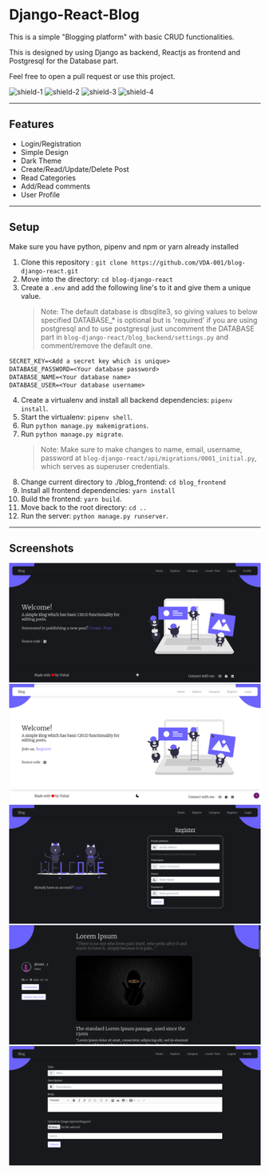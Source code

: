 # Django-React-Blog

This is a simple "Blogging platform" with basic CRUD functionalities.

This is designed by using Django as backend, Reactjs as frontend and Postgresql for the Database part.

Feel free to open a pull request or use this project.

![shield-1](https://img.shields.io/github/license/VDA-001/blog-django-react?style=for-the-badge)
![shield-2](https://img.shields.io/github/languages/count/VDA-001/blog-django-react?style=for-the-badge)
![shield-3](https://img.shields.io/github/languages/top/VDA-001/blog-django-react?style=for-the-badge)
![shield-4](https://img.shields.io/tokei/lines/github/VDA-001/blog-django-react?style=for-the-badge)

---

## Features

- Login/Registration
- Simple Design
- Dark Theme
- Create/Read/Update/Delete Post
- Read Categories
- Add/Read comments
- User Profile

---

## Setup

Make sure you have python, pipenv and npm or yarn already installed

1. Clone this repository : `git clone https://github.com/VDA-001/blog-django-react.git`
2. Move into the directory: `cd blog-django-react`
3. Create a `.env` and add the following line's to it and give them a unique value.
   > Note: The default database is dbsqlite3, so giving values to below specified DATABASE\_\* is optional but is 'required' if you are using postgresql and to use postgresql just uncomment the DATABASE part in `blog-django-react/blog_backend/settings.py` and comment/remove the default one.

```
SECRET_KEY=<Add a secret key which is unique>
DATABASE_PASSWORD=<Your database password>
DATABASE_NAME=<Your database name>
DATABASE_USER=<Your database username>
```

4. Create a virtualenv and install all backend dependencies: `pipenv install`.
5. Start the virtualenv: `pipenv shell`.
6. Run `python manage.py makemigrations`.
7. Run `python manage.py migrate`.
   > Note: Make sure to make changes to name, email, username, password at `blog-django-react/api/migrations/0001_initial.py`, which serves as superuser credentials.
8. Change current directory to ./blog_frontend: `cd blog_frontend`
9. Install all frontend dependencies: `yarn install`
10. Build the frontend: `yarn build`.
11. Move back to the root directory: `cd ..`
12. Run the server: `python manage.py runserver`.

---

## Screenshots

![screenshot1](./media/images/Screenshot-1.png)
![screenshot2](./media/images/Screenshot-2.png)
![screenshot3](./media/images/Screenshot-3.png)
![screenshot4](./media/images/Screenshot-4.png)
![screenshot5](./media/images/Screenshot-5.png)
